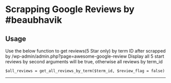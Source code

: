 # Scrapping Google Reviews by #beaubhavik

## Usage

Use the below function to get reviews(5 Star only) by term ID after scrapped by /wp-admin/admin.php?page=awesome-google-review
Display all 5 start reviews by second arguments will be true, otherwise all reviews by term_id
```shell
$all_reviews = get_all_reviews_by_term($term_id, $review_flag = false)
```
*********************************
